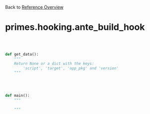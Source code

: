 
Back to [Reference Overview](https://github.com/pyrustic/primes/blob/master/docs/reference)

# primes.hooking.ante\_build\_hook



<br>


```python

def get_data():
    """
    Return None or a dict with the keys:
        'script', 'target', 'app_pkg' and 'version'
    """

```

<br>

```python

def main():
    """
    
    """

```

